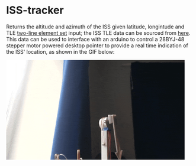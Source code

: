 # ISS-tracker
Returns the altitude and azimuth of the ISS given latitude, longintude and TLE [two-line element set](https://en.wikipedia.org/wiki/Two-line_element_set) input; the ISS TLE data can be sourced from [here](https://live.ariss.org/tle/). This data can be used to interface with an arduino to control a 28BYJ-48 stepper motor powered desktop pointer to provide a real time indication of the ISS' location, as shown in the GIF below:

![timelapse](./images_and_videos/timelapse.gif)
